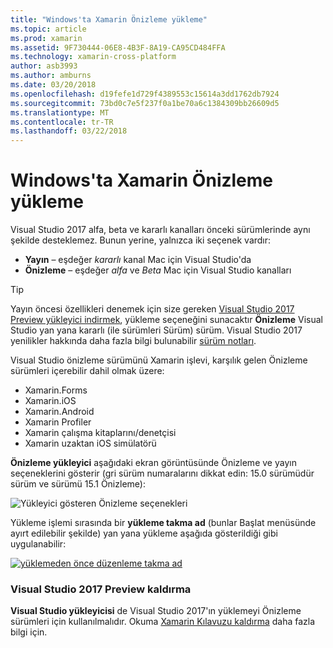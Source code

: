 ```yaml
---
title: "Windows'ta Xamarin Önizleme yükleme"
ms.topic: article
ms.prod: xamarin
ms.assetid: 9F730444-06E8-4B3F-8A19-CA95CD484FFA
ms.technology: xamarin-cross-platform
author: asb3993
ms.author: amburns
ms.date: 03/20/2018
ms.openlocfilehash: d19fefe1d729f4389553c15614a3dd1762db7924
ms.sourcegitcommit: 73bd0c7e5f237f0a1be70a6c1384309bb26609d5
ms.translationtype: MT
ms.contentlocale: tr-TR
ms.lasthandoff: 03/22/2018
---
```

# <a name="installing-xamarin-preview-on-windows"></a>Windows'ta Xamarin Önizleme yükleme

Visual Studio 2017 alfa, beta ve kararlı kanalları önceki sürümlerinde aynı şekilde desteklemez. Bunun yerine, yalnızca iki seçenek vardır:

- **Yayın** – eşdeğer _kararlı_ kanal Mac için Visual Studio'da
- **Önizleme** – eşdeğer _alfa_ ve _Beta_ Mac için Visual Studio kanalları

> [!TIP] 
> Yayın öncesi özellikleri denemek için size gereken [Visual Studio 2017 Preview yükleyici indirmek](https://www.visualstudio.com/vs/preview/), yükleme seçeneğini sunacaktır **Önizleme** Visual Studio yan yana kararlı (ile sürümleri Sürüm) sürüm. Visual Studio 2017 yenilikler hakkında daha fazla bilgi bulunabilir [sürüm notları](/visualstudio/releasenotes/vs2017-preview-relnotes).

Visual Studio önizleme sürümünü Xamarin işlevi, karşılık gelen Önizleme sürümleri içerebilir dahil olmak üzere:

- Xamarin.Forms
- Xamarin.iOS
- Xamarin.Android
- Xamarin Profiler
- Xamarin çalışma kitaplarını/denetçisi
- Xamarin uzaktan iOS simülatörü

**Önizleme yükleyici** aşağıdaki ekran görüntüsünde Önizleme ve yayın seçeneklerini gösterir (gri sürüm numaralarını dikkat edin: 15.0 sürümüdür sürüm ve sürümü 15.1 Önizleme):

![Yükleyici gösteren Önizleme seçenekleri](windows-images/vs2017-installer.jpg)

Yükleme işlemi sırasında bir **yükleme takma ad** (bunlar Başlat menüsünde ayırt edilebilir şekilde) yan yana yükleme aşağıda gösterildiği gibi uygulanabilir:

[![yüklemeden önce düzenleme takma ad](windows-images/vs2017-nickname-sml.png "yüklemeden önce düzenleme takma adı")](windows-images/vs2017-nickname.png#lightbox)

### <a name="uninstalling-visual-studio-2017-preview"></a>Visual Studio 2017 Preview kaldırma

**Visual Studio yükleyicisi** de Visual Studio 2017'ın yüklemeyi Önizleme sürümleri için kullanılmalıdır. Okuma [Xamarin Kılavuzu kaldırma](uninstalling-xamarin.md#uninstallvs2017) daha fazla bilgi için.

